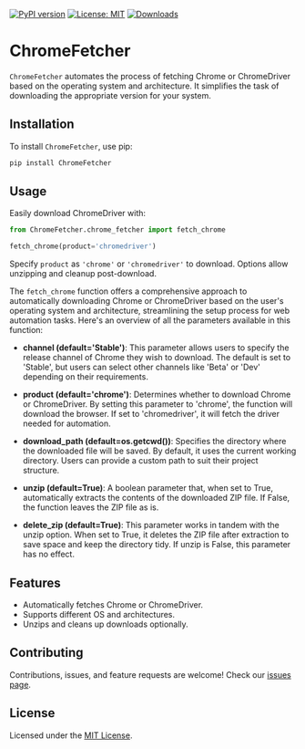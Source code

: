 [![PyPI version](https://badge.fury.io/py/chromefetcher.svg)](https://badge.fury.io/py/chromefetcher)
[![License: MIT](https://img.shields.io/badge/License-MIT-green.svg)](https://opensource.org/licenses/MIT)
[![Downloads](https://static.pepy.tech/badge/chromefetcher)](https://pepy.tech/project/chromefetcher)

# ChromeFetcher

`ChromeFetcher` automates the process of fetching Chrome or ChromeDriver based on the operating system and architecture. It simplifies the task of downloading the appropriate version for your system.

## Installation

To install `ChromeFetcher`, use pip:

```bash
pip install ChromeFetcher
```

## Usage

Easily download ChromeDriver with:

```python
from ChromeFetcher.chrome_fetcher import fetch_chrome

fetch_chrome(product='chromedriver')
```

Specify `product` as `'chrome'` or `'chromedriver'` to download. Options allow unzipping and cleanup post-download.

The `fetch_chrome` function offers a comprehensive approach to automatically downloading Chrome or ChromeDriver based on the user's operating system and architecture, streamlining the setup process for web automation tasks. Here's an overview of all the parameters available in this function:

- **channel (default='Stable')**: This parameter allows users to specify the release channel of Chrome they wish to download. The default is set to 'Stable', but users can select other channels like 'Beta' or 'Dev' depending on their requirements.

- **product (default='chrome')**: Determines whether to download Chrome or ChromeDriver. By setting this parameter to 'chrome', the function will download the browser. If set to 'chromedriver', it will fetch the driver needed for automation.

- **download_path (default=os.getcwd())**: Specifies the directory where the downloaded file will be saved. By default, it uses the current working directory. Users can provide a custom path to suit their project structure.

- **unzip (default=True)**: A boolean parameter that, when set to True, automatically extracts the contents of the downloaded ZIP file. If False, the function leaves the ZIP file as is.

- **delete_zip (default=True)**: This parameter works in tandem with the unzip option. When set to True, it deletes the ZIP file after extraction to save space and keep the directory tidy. If unzip is False, this parameter has no effect.

## Features

- Automatically fetches Chrome or ChromeDriver.
- Supports different OS and architectures.
- Unzips and cleans up downloads optionally.

## Contributing

Contributions, issues, and feature requests are welcome! Check our [issues page](https://github.com/chigwell/ChromeFetcher/issues).

## License

Licensed under the [MIT License](https://choosealicense.com/licenses/mit/).
